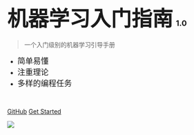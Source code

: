 <!-- _coverpage.md -->

# <font size=10>机器学习入门指南</font> <small><font size=4.5>1.0</font></small>

> 一个入门级别的机器学习引导手册

- <font size=4.5>简单易懂</font>
- <font size=4.5>注重理论</font>
- <font size=4.5>多样的编程任务</font>

<p align="center">
  <a href="https://github.com/Velvet0314"><img src="https://img.shields.io/badge/Github-Velvet0314-%23A1A1FF?logo=github&logoColor=black&labelColor=white" alt=""></a>
  &nbsp;&nbsp;
  <img src="https://img.shields.io/github/stars/LQY-0314/Docsify-Notebooks" alt=""></a>
  &nbsp;&nbsp;
  <img src="https://img.shields.io/github/license/LQY-0314/Docsify-Notebooks" alt=""></a>
</p>

[GitHub](https://github.com/Velvet0314/Docsify-Notebooks)
[Get Started](README.md)

<!-- 背景图片 -->
![](https://s21.ax1x.com/2024/05/07/pkEbw0s.jpg)